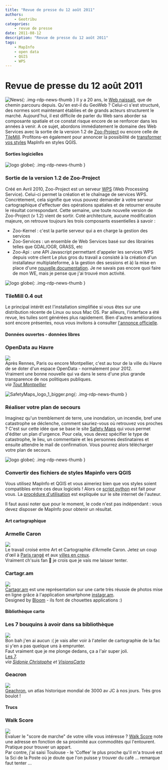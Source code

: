 ```yaml
---
title: "Revue de presse du 12 août 2011"
authors:
    - Geotribu
categories:
    - revue de presse
date: 2011-08-12
description: "Revue de presse du 12 août 2011"
tags:
    - MapInfo
    - open data
    - QGIS
    - WPS
---
```


# Revue de presse du 12 août 2011

![News](https://cdn.geotribu.fr/img/internal/icons-rdp-news/news.png "Icône news générique"){: .img-rdp-news-thumb }
Il y a 20 ans, le [Web naissait](http://www.wired.com/geekdad/2011/08/world-wide-web-20-years/), que de chemin parcouru depuis. Qu'en est-il du GeoWeb ? Celui-ci s'est structuré, des normes sont maintenant établies et de grands acteurs structurent le marché. Aujourd'hui, il est difficile de parler du Web sans aborder sa composante spatiale et ce constat risque encore de se renforcer dans les années à venir. A ce sujet, abordons immédiatement le domaine des Web Services avec la sortie de la version 1.2 de [Zoo-Project](#zoo) ou encore celle de [TileMill](#tilemill). Profitons-en également pour annoncer la possibilité de [transformer vos styles](#mitoqgis) MapInfo en styles QGIS.

#### Sorties logicielles

![logo globe](https://cdn.geotribu.fr/img/internal/icons-rdp-news/world.png "Icône de globe"){: .img-rdp-news-thumb }

### Sortie de la version 1.2 de Zoo-Project

Créé en Avril 2010, Zoo-Project est un serveur [WPS](http://www.opengeospatial.org/standards/wps) (Web Processing Service). Celui-ci permet la création et le chaînage de services WPS. Concrètement, cela signifie que vous pouvez demander à votre serveur cartographique d'effectuer des opérations spatiales et de retourner ensuite le résultat correspondant. Cette semaine, une toute nouvelle version de Zoo-Project (v 1.2) vient de sortir. Coté architecture, aucune modification majeure, on retrouve toujours les trois composants essentielles à savoir :

* Zoo-Kernel : c'est la partie serveur qui a en charge la gestion des services
* Zoo-Services : un ensemble de Web Services basé sur des librairies telles que GDAL/OGR, GRASS, etc
* Zoo-Api : une API Javascript permettant d'appeler les services WPS depuis votre client
Le plus gros du travail a consisté à la création d'un installateur multiplateforme, à la gestion des sessions et à) la mise en place d'une [nouvelle documentation](http://zoo-project.org/docs/). Je ne savais pas encore quoi faire de mon WE, mais je pense que j'ai trouvé mon activité.

![logo globe](https://cdn.geotribu.fr/img/internal/icons-rdp-news/world.png "Icône de globe"){: .img-rdp-news-thumb }

### TileMill 0.4 out

Le principal intérêt est l'installation simplifiée si vous êtes sur une distribution récente de Linux ou sous Mac OS. Par ailleurs, l'interface a été revue, les tuiles sont générées plus rapidement. Bien d'autres améliorations sont encore présentes, nous vous invitons à consulter [l'annonce officielle](http://developmentseed.org/blog/2011/aug/09/tilemill-040-released).

#### Données ouvertes - données libres

### OpenData au Havre
![](https://cdn.geotribu.fr/img/internal/icons-rdp-news/world.png)  
Après Rennes, Paris ou encore Montpellier, c'est au tour de la ville du Havre de se doter d'un espace OpenData - normalement pour 2012.  
Vraiment une bonne nouvelle qui va dans le sens d'une plus grande transparence de nos politiques publiques.  
 *via [Tout Montpellier](http://www.toutmontpellier.fr/open-data-le-havre-sur-les-traces-de-montpellier--21085.html)*

![SafetyMaps_logo_1_bigger.png](http://geotribu.net/sites/default/files/Tuto/img/Blog/divers/SafetyMaps_logo_1_bigger.png){: .img-rdp-news-thumb }

### Réaliser votre plan de secours

Imaginez qu'un tremblement de terre, une inondation, un incendie, bref une catastrophe se déclenche, comment sauriez-vous où retrouvez vos proches ? C'est sur cette idée que se base le site [Safety Maps](http://www.safety-maps.org/) qui vous permet d'éditer un plan d'urgence. Pour cela, vous devez spécifier le type de catastrophe, le lieu, un commentaire et les personnes destinataires et ensuite attendre le mail de confirmation. Vous pourrez alors télécharger votre plan de secours.

![logo globe](https://cdn.geotribu.fr/img/internal/icons-rdp-news/world.png "Icône de globe"){: .img-rdp-news-thumb }

### Convertir des fichiers de styles Mapinfo vers QGIS

Vous utilisez MapInfo et QGIS et vous aimeriez bien que vos styles soient compatibles entre ces deux logiciels ! Alors ce [script python](https://github.com/NathanW2/MapInfo-to-QGIS-style-generator) est fait pour vous. La [procédure d'utilisation](http://woostuff.wordpress.com/2011/08/08/new-tool-mapinfo-to-qgis-style-converter/) est expliquée sur le site internet de l'auteur.

Il faut aussi noter que pour le moment, le code n'est pas indépendant : vous devez disposer de MapInfo pour obtenir un résultat.  

#### Art cartographique

### Armelle Caron
![](https://cdn.geotribu.fr/img/logos-icones/divers/voronoi.png)  
Le travail croisé entre Art et Cartographie d'Armelle Caron. Jetez un coup d'œil à [Paris rangé](http://www.armellecaron.fr/art/) et aux [villes en creux](http://www.armellecaron.fr/art/index.php?page=les-villes-en-creux).  
Vraiment ch'suis fan :slightly_smiling_face: je crois que je vais me laisser tenter.

### Cartagr.am
![](http://www.geotribu.net/sites/default/files/Tuto/img/Blog/cartagram.png)  
[Cartagr.am](http://cartagr.am/#3.00/0.00/0.00) est une représentation sur une carte très réussie de photos mise en ligne grâce à l'application smartphone [instagr.am](http://instagr.am/).  
Designed by [Bloom](http://bloom.io/) - ils font de chouettes applications :)

#### Bibliothèque carto

### Les 7 bouquins à avoir dans sa bibliothèque
![](https://cdn.geotribu.fr/img/internal/icons-rdp-news/world.png)  
Bon bah j'en ai aucun :( je vais aller voir à l'atelier de cartographie de la fac si y'en a pas quelque uns à emprunter.  
Faut vraiment que je me plonge dedans, ça a l'air super joli.  
[Les 7](http://www.brainpickings.org/index.php/2011/01/07/must-read-map-books/).  
 *via [Sidonie Christophe](http://twitter.com/#!/SidoChristophe) et [VisionsCarto](http://twitter.com/#VisionsCarto)*

### Geacron
![](http://www.geotribu.net/sites/default/files/Tuto/img/Blog/geacron.png)  
[Geachron](http://geacron.com/home-en/), un atlas historique mondial de 3000 av JC à nos jours. Très gros boulot !

#### Trucs

### Walk Score
![](https://cdn.geotribu.fr/img/internal/icons-rdp-news/world.png)  
Evaluer le "score de marche" de votre ville vous intéresse ? [Walk Score](http://www.walkscore.com/) note une adresse en fonction de sa proximité aux commodités qui l'entourent. Pratique pour trouver un appart.  
Par contre, j'ai saisi Toulouse - le 'Coffee' le plus proche qu'il m'a trouvé est la Sci de la Poste où je doute que l'on puisse y trouver du café ... remarque faut tenter ...
